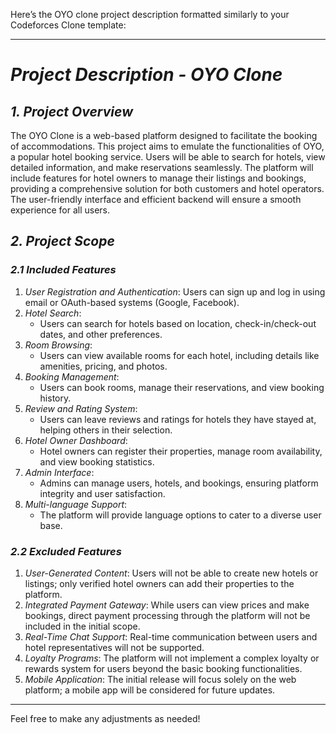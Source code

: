 Here’s the OYO clone project description formatted similarly to your Codeforces Clone template:

---

# *Project Description - OYO Clone*

## *1. Project Overview*
The OYO Clone is a web-based platform designed to facilitate the booking of accommodations. This project aims to emulate the functionalities of OYO, a popular hotel booking service. Users will be able to search for hotels, view detailed information, and make reservations seamlessly. The platform will include features for hotel owners to manage their listings and bookings, providing a comprehensive solution for both customers and hotel operators. The user-friendly interface and efficient backend will ensure a smooth experience for all users.

## *2. Project Scope*
### *2.1 Included Features*
1. *User Registration and Authentication*: Users can sign up and log in using email or OAuth-based systems (Google, Facebook).
2. *Hotel Search*: 
    - Users can search for hotels based on location, check-in/check-out dates, and other preferences.
3. *Room Browsing*: 
    - Users can view available rooms for each hotel, including details like amenities, pricing, and photos.
4. *Booking Management*: 
    - Users can book rooms, manage their reservations, and view booking history.
5. *Review and Rating System*: 
    - Users can leave reviews and ratings for hotels they have stayed at, helping others in their selection.
6. *Hotel Owner Dashboard*: 
    - Hotel owners can register their properties, manage room availability, and view booking statistics.
7. *Admin Interface*: 
    - Admins can manage users, hotels, and bookings, ensuring platform integrity and user satisfaction.
8. *Multi-language Support*: 
    - The platform will provide language options to cater to a diverse user base.

### *2.2 Excluded Features*
1. *User-Generated Content*: Users will not be able to create new hotels or listings; only verified hotel owners can add their properties to the platform.
2. *Integrated Payment Gateway*: While users can view prices and make bookings, direct payment processing through the platform will not be included in the initial scope.
3. *Real-Time Chat Support*: Real-time communication between users and hotel representatives will not be supported.
4. *Loyalty Programs*: The platform will not implement a complex loyalty or rewards system for users beyond the basic booking functionalities.
5. *Mobile Application*: The initial release will focus solely on the web platform; a mobile app will be considered for future updates.

---

Feel free to make any adjustments as needed!
